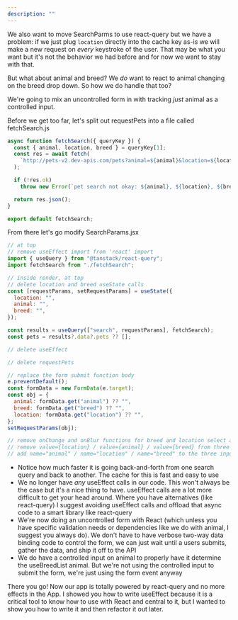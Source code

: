 ```yaml
---
description: ""
---
```


We also want to move SearchParms to use react-query but we have a problem: if we just plug `location` directly into the cache key as-is we will make a new request on _every_ keystroke of the user. That may be what you want but it's not the behavior we had before and for now we want to stay with that.

But what about animal and breed? We _do_ want to react to animal changing on the breed drop down. So how we do handle that too?

We're going to mix an uncontrolled form in with tracking _just_ animal as a controlled input.

Before we get too far, let's split out requestPets into a file called fetchSearch.js

```javascript
async function fetchSearch({ queryKey }) {
  const { animal, location, breed } = queryKey[1];
  const res = await fetch(
    `http://pets-v2.dev-apis.com/pets?animal=${animal}&location=${location}&breed=${breed}`
  );

  if (!res.ok)
    throw new Error(`pet search not okay: ${animal}, ${location}, ${breed}`);

  return res.json();
}

export default fetchSearch;
```

From there let's go modify SearchParams.jsx

```javascript
// at top
// remove useEffect import from 'react' import
import { useQuery } from "@tanstack/react-query";
import fetchSearch from "./fetchSearch";

// inside render, at top
// delete location and breed useState calls
const [requestParams, setRequestParams] = useState({
  location: "",
  animal: "",
  breed: "",
});

const results = useQuery(["search", requestParams], fetchSearch);
const pets = results?.data?.pets ?? [];

// delete useEffect

// delete requestPets

// replace the form submit function body
e.preventDefault();
const formData = new FormData(e.target);
const obj = {
  animal: formData.get("animal") ?? "",
  breed: formData.get("breed") ?? "",
  location: formData.get("location") ?? "",
};
setRequestParams(obj);

// remove onChange and onBlur functions for breed and location select and input
// remove value={location} / value={animal} / value={breed} from three input / selects
// add name="animal" / name="location" / name="breed" to the three input / selects
```

- Notice how much faster it is going back-and-forth from one search query and back to another. The cache for this is fast and easy to use
- We no longer have _any_ useEffect calls in our code. This won't always be the case but it's a nice thing to have. useEffect calls are a lot more difficult to get your head around. Where you have alternatives (like react-query) I suggest avoiding useEffect calls and offload that async code to a smart library like react-query
- We're now doing an uncontrolled form with React (which unless you have specific validation needs or dependencies like we do with animal, I suggest you always do). We don't have to have verbose two-way data binding code to control the form, we can just wait until a users submits, gather the data, and ship it off to the API
- We do have a controlled input on animal to properly have it determine the useBreedList animal. But we're not using the controlled input to submit the form, we're just using the form event anyway

There you go! Now our app is totally powered by react-query and no more effects in the App. I showed you how to write useEffect because it is a critical tool to know how to use with React and central to it, but I wanted to show you how to write it and then refactor it out later.
